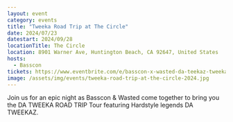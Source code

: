 ```yaml
---
layout: event
category: events
title: "Tweeka Road Trip at The Circle"
date: 2024/07/23
datestart: 2024/09/28
locationTitle: The Circle
location: 8901 Warner Ave, Huntington Beach, CA 92647, United States
hosts:
  - Basscon
tickets: https://www.eventbrite.com/e/basscon-x-wasted-da-teekaz-tweeka-road-trip-the-circle-oc-18-tickets-927119859457
image: /assets/img/events/tweeka-road-trip-at-the-circle-2024.jpg
---
```


Join us for an epic night as Basscon & Wasted come together to bring you the DA TWEEKA ROAD TRIP Tour featuring Hardstyle legends DA TWEEKAZ.
